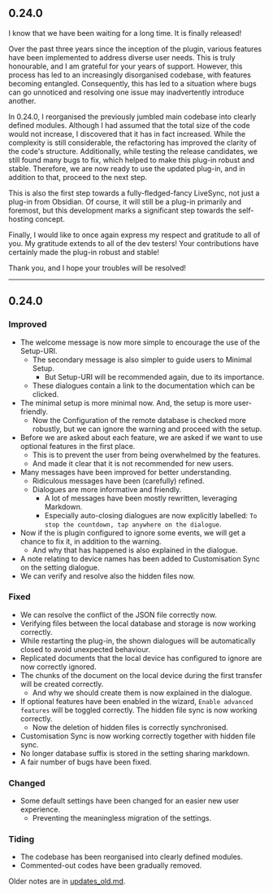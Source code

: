 ## 0.24.0

I know that we have been waiting for a long time. It is finally released!

Over the past three years since the inception of the plugin, various features have been implemented to address diverse user needs. This is truly honourable, and I am grateful for your years of support. However, this process has led to an increasingly disorganised codebase, with features becoming entangled. Consequently, this has led to a situation where bugs can go unnoticed and resolving one issue may inadvertently introduce another.

In 0.24.0, I reorganised the previously jumbled main codebase into clearly defined modules. Although I had assumed that the total size of the code would not increase, I discovered that it has in fact increased. While the complexity is still considerable, the refactoring has improved the clarity of the code's structure. Additionally, while testing the release candidates, we still found many bugs to fix, which helped to make this plug-in robust and stable. Therefore, we are now ready to use the updated plug-in, and in addition to that, proceed to the next step.

This is also the first step towards a fully-fledged-fancy LiveSync, not just a plug-in from Obsidian. Of course, it will still be a plug-in primarily and foremost, but this development marks a significant step towards the self-hosting concept.

Finally, I would like to once again express my respect and gratitude to all of you. My gratitude extends to all of the dev testers! Your contributions have certainly made the plug-in robust and stable!

Thank you, and I hope your troubles will be resolved!

---

## 0.24.0

### Improved

-   The welcome message is now more simple to encourage the use of the Setup-URI.
    - The secondary message is also simpler to guide users to Minimal Setup.
        -   But Setup-URI will be recommended again, due to its importance.
    -   These dialogues contain a link to the documentation which can be clicked.
-   The minimal setup is more minimal now. And, the setup is more user-friendly.
    -   Now the Configuration of the remote database is checked more robustly, but we can ignore the warning and proceed with the setup.
-   Before we are asked about each feature, we are asked if we want to use optional features in the first place.
    -   This is to prevent the user from being overwhelmed by the features.
    -   And made it clear that it is not recommended for new users.
-   Many messages have been improved for better understanding.
    -   Ridiculous messages have been (carefully) refined.
    -   Dialogues are more informative and friendly.
        -   A lot of messages have been mostly rewritten, leveraging Markdown.
        -   Especially auto-closing dialogues are now explicitly labelled: `To stop the countdown, tap anywhere on the dialogue`.
-   Now if the is plugin configured to ignore some events, we will get a chance to fix it, in addition to the warning.
    -   And why that has happened is also explained in the dialogue.
-   A note relating to device names has been added to Customisation Sync on the setting dialogue.
-   We can verify and resolve also the hidden files now.

### Fixed

-   We can resolve the conflict of the JSON file correctly now.
-   Verifying files between the local database and storage is now working correctly.
-   While restarting the plug-in, the shown dialogues will be automatically closed to avoid unexpected behaviour.
-   Replicated documents that the local device has configured to ignore are now correctly ignored.
-   The chunks of the document on the local device during the first transfer will be created correctly.
    -   And why we should create them is now explained in the dialogue.
-   If optional features have been enabled in the wizard, `Enable advanced features` will be toggled correctly.
The hidden file sync is now working correctly.
    -   Now the deletion of hidden files is correctly synchronised.
-   Customisation Sync is now working correctly together with hidden file sync.
-   No longer database suffix is stored in the setting sharing markdown.
-   A fair number of bugs have been fixed.


### Changed

-   Some default settings have been changed for an easier new user experience.
    -   Preventing the meaningless migration of the settings.

### Tiding

-   The codebase has been reorganised into clearly defined modules.
-   Commented-out codes have been gradually removed.


Older notes are in [updates_old.md](https://github.com/vrtmrz/obsidian-livesync/blob/main/updates_old.md).
